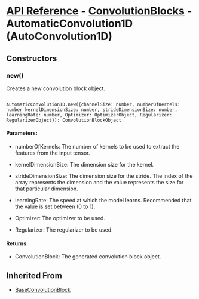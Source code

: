 # [API Reference](../../API.md) - [ConvolutionBlocks](../ConvolutionBlocks.md) - AutomaticConvolution1D (AutoConvolution1D)

## Constructors

### new()

Creates a new convolution block object.

```

AutomaticConvolution1D.new({channelSize: number, numberOfKernels: number kernelDimensionSize: number, strideDimensionSize: number, learningRate: number, Optimizer: OptimizerObject, Regularizer: RegularizerObject}): ConvolutionBlockObject

```

#### Parameters:

* numberOfKernels: The number of kernels to be used to extract the features from the input tensor.

* kernelDimensionSize: The dimension size for the kernel.

* strideDimensionSize: The dimension size for the stride. The index of the array represents the dimension and the value represents the size for that particular dimension. 

* learningRate: The speed at which the model learns. Recommended that the value is set between (0 to 1).

* Optimizer: The optimizer to be used.

* Regularizer: The regularizer to be used.

#### Returns:

* ConvolutionBlock: The generated convolution block object.

## Inherited From

* [BaseConvolutionBlock](BaseConvolutionBlock.md)
